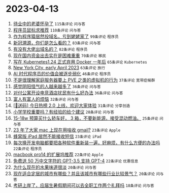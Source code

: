 # 2023-04-13

1. [待业中的老婆怀孕了](https://www.v2ex.com/t/932114) `115条评论` `问与答`
1. [程序员鼠标求推荐](https://www.v2ex.com/t/932112) `110条评论` `问与答`
1. [作为程序猿居然投域名，亏到姥姥家了](https://www.v2ex.com/t/932122) `99条评论` `程序员`
1. [新冠溯源，你们是怎么看的？](https://www.v2ex.com/t/932211) `83条评论` `问与答`
1. [有没有大佬出域名的？](https://www.v2ex.com/t/932165) `82条评论` `程序员`
1. [现在国内资金出去实在是困难重重](https://www.v2ex.com/t/932155) `70条评论` `移民`
1. [写在 Kubernetes1.24 正式弃用 Docker 一年后](https://www.v2ex.com/t/932173) `65条评论` `Kubernetes`
1. [New York City, early April 2023](https://www.v2ex.com/t/932113) `63条评论` `旅行`
1. [AI 时代程序员的价值会被逐步弱化](https://www.v2ex.com/t/932168) `46条评论` `程序员`
1. [不是很理解家庭服务器要上 PVE 之类的虚拟机的行为](https://www.v2ex.com/t/932187) `37条评论` `宽带症候群`
1. [感觉阴阳怪气的人越来越多了](https://www.v2ex.com/t/932235) `36条评论` `问与答`
1. [对付公寓开设电竞酒店扰民有什么好办法](https://www.v2ex.com/t/932143) `36条评论` `问与答`
1. [富人有富人的烦恼](https://www.v2ex.com/t/932233) `32条评论` `问与答`
1. [[🎁送码] 今日热榜 2.0 上线，欢迎大家体验](https://www.v2ex.com/t/932149) `31条评论` `分享创造`
1. [小学学校重要吗？有经验的给个建议](https://www.v2ex.com/t/932234) `28条评论` `问与答`
1. [15-18w 预算买什么轿车好， 3 箱，不要新能源，接受混动燃油。](https://www.v2ex.com/t/932243) `25条评论` `问与答`
1. [23 年了大家 mac 上现在用啥收 gmail?](https://www.v2ex.com/t/932261) `23条评论` `Apple`
1. [蜂窝版 iPad 居然不能接收短信](https://www.v2ex.com/t/932212) `23条评论` `iPad`
1. [每次换开发电脑都要把各种软件重新装一遍，好麻烦，有什么方便的办法吗](https://www.v2ex.com/t/932265) `22条评论` `程序员`
1. [macbook pro14 的扩展坞推荐](https://www.v2ex.com/t/932257) `22条评论` `Apple`
1. [免费送 50 万中文字符的 GPT-3.5 支持 GPT-4](https://www.v2ex.com/t/932200) `22条评论` `优惠信息`
1. [为什么现在的水果味道很淡](https://www.v2ex.com/t/932272) `20条评论` `问与答`
1. [现在适合定居的城市有哪些？并且该城市有哪些行业比较景气？](https://www.v2ex.com/t/932121) `20条评论` `问与答`
1. [考研上岸了，应届生暑假期间可以去全职工作两个礼拜吗](https://www.v2ex.com/t/932255) `18条评论` `问与答`
